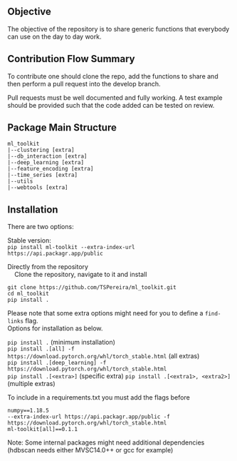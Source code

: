 ## Objective
The objective of the repository is to share generic functions that everybody can use on the day to day work.


## Contribution Flow Summary
To contribute one should clone the repo, add the functions to share and then perform a pull request into the develop
branch.

Pull requests must be well documented and fully working. A test example should be provided such that the code added can 
be tested on review.


## Package Main Structure
```
ml_toolkit
|--clustering [extra]
|--db_interaction [extra]
|--deep_learning [extra]
|--feature_encoding [extra]
|--time_series [extra]
|--utils
|--webtools [extra]
```


## Installation
There are two options:  

Stable version:  
    `pip install ml-toolkit --extra-index-url https://api.packagr.app/public`

Directly from the repository  
&nbsp;&nbsp;&nbsp;&nbsp;Clone the repository, navigate to it and install
    
```
git clone https://github.com/TSPereira/ml_toolkit.git
cd ml_toolkit
pip install .
```

Please note that some extra options might need for you to define a `find-links` flag.  
Options for installation as below.  

`pip install .`  (minimum installation)  
`pip install .[all] -f https://download.pytorch.org/whl/torch_stable.html`  (all extras)  
`pip install .[deep_learning] -f https://download.pytorch.org/whl/torch_stable.html`    
`pip install .[<extra>]`  (specific extra)
`pip install .[<extra1>, <extra2>]`  (multiple extras)

To include in a requirements.txt you must add the flags before

```
numpy==1.18.5
--extra-index-url https://api.packagr.app/public -f https://download.pytorch.org/whl/torch_stable.html
ml-toolkit[all]==0.1.1
```

Note: Some internal packages might need additional dependencies (hdbscan needs either MVSC14.0++ or gcc for example)
